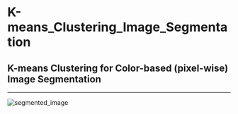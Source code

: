 # K-means_Clustering_Image_Segmentation

## K-means Clustering for Color-based (pixel-wise) Image Segmentation

---

![segmented_image](https://user-images.githubusercontent.com/83327791/225233330-2acc38e4-8ea3-4107-a84c-872f3f581802.gif)
